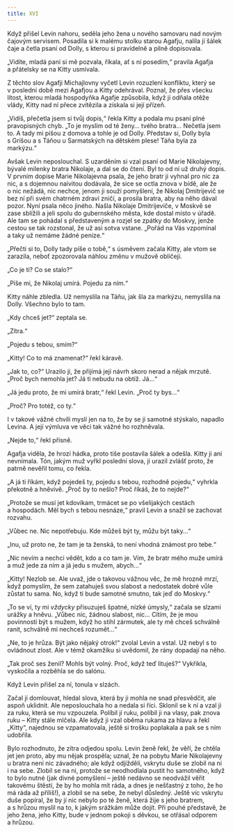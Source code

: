 ```yaml
---
title: XVI
---
```


Když přišel Levin nahoru, seděla jeho žena u nového samovaru nad novým čajovým servisem. Posadila si k malému stolku starou Agafju, nalila jí šálek čaje a četla psaní od Dolly, s kterou si pravidelně a pilně dopisovala.

„Vidíte, mladá paní si mě pozvala, říkala, ať s ní posedím,“ pravila Agafja a přátelsky se na Kitty usmívala.

Z těchto slov Agafji Michajlovny vyčetl Levin rozuzlení konfliktu, který se v poslední době mezi Agafjou a Kitty odehrával. Poznal, že přes všecku lítost, kterou mladá hospodyňka Agafje způsobila, když jí odňala otěže vlády, Kitty nad ní přece zvítězila a získala si její přízeň.

„Vidíš, přečetla jsem si tvůj dopis,“ řekla Kitty a podala mu psaní plné pravopisných chyb. „To je myslím od té ženy… tvého bratra… Nečetla jsem to. A tady mi píšou z domova a tohle je od Dolly. Představ si, Dolly byla s Gríšou a s Táňou u Sarmatských na dětském plese! Táňa byla za markýzu.“

Avšak Levin neposlouchal. S uzarděním si vzal psaní od Marie Nikolajevny, bývalé milenky bratra Nikolaje, a dal se do čtení. Byl to od ní už druhý dopis. V prvním dopise Marie Nikolajevna psala, že jeho bratr ji vyhnal pro nic za nic, a s dojemnou naivitou dodávala, že sice se octla znova v bídě, ale že o nic nežádá, nic nechce, jenom ji souží pomyšlení, že Nikolaj Dmitrijevič se bez ní při svém chatrném zdraví zničí, a prosila bratra, aby na něho dával pozor. Nyní psala něco jiného. Našla Nikolaje Dmitrijeviče, v Moskvě se zase sblížili a jeli spolu do gubernského města, kde dostal místo v úřadě. Ale tam se pohádal s představeným a rozjel se zpátky do Moskvy, jenže cestou se tak rozstonal, že už asi sotva vstane. „Pořád na Vás vzpomínal a taky už nemáme žádné peníze.“

„Přečti si to, Dolly tady píše o tobě,“ s úsměvem začala Kitty, ale vtom se zarazila, neboť zpozorovala náhlou změnu v mužově obličeji.

„Co je ti? Co se stalo?“

„Píše mi, že Nikolaj umírá. Pojedu za ním.“

Kitty náhle zbledla. Už nemyslila na Táňu, jak šla za markýzu, nemyslila na Dolly. Všechno bylo to tam.

„Kdy chceš jet?“ zeptala se.

„Zítra.“

„Pojedu s tebou, smím?“

„Kitty! Co to má znamenat?“ řekl káravě.

„Jak to, co?“ Urazilo ji, že přijímá její návrh skoro nerad a nějak mrzutě. „Proč bych nemohla jet? Já ti nebudu na obtíž. Já…“

„Já jedu proto, že mi umírá bratr,“ řekl Levin. „Proč ty bys…“

„Proč? Pro totéž, co ty.“

I v takové vážné chvíli myslí jen na to, že by se jí samotné stýskalo, napadlo Levina. A její výmluva ve věci tak vážné ho rozhněvala.

„Nejde to,“ řekl přísně.

Agafja viděla, že hrozí hádka, proto tiše postavila šálek a odešla. Kitty ji ani nevnímala. Tón, jakým muž vyřkl poslední slova, ji urazil zvlášť proto, že patrně nevěřil tomu, co řekla.

„A já ti říkám, když pojedeš ty, pojedu s tebou, rozhodně pojedu,“ vyhrkla překotně a hněvivě. „Proč by to nešlo? Proč říkáš, že to nejde?“

„Protože se musí jet kdovíkam, trmácet se po všelijakých cestách a hospodách. Měl bych s tebou nesnáze,“ pravil Levin a snažil se zachovat rozvahu.

„Vůbec ne. Nic nepotřebuju. Kde můžeš být ty, můžu být taky…“

„Inu, už proto ne, že tam je ta ženská, to není vhodná známost pro tebe.“

„Nic nevím a nechci vědět, kdo a co tam je. Vím, že bratr mého muže umírá a muž jede za ním a já jedu s mužem, abych…“

„Kitty! Nezlob se. Ale uvaž, jde o takovou vážnou věc, že mě hrozně mrzí, když pomyslím, že sem zatahuješ svou slabost a nedostatek dobré vůle zůstat tu sama. No, když ti bude samotné smutno, tak jeď do Moskvy.“

„To se ví, ty mi _vždycky_ přisuzuješ špatné, nízké úmysly,“ začala se slzami urážky a hněvu. „Vůbec nic, žádnou slabost, nic… Cítím, že je mou povinností být s mužem, když ho stihl zármutek, ale ty mě chceš schválně ranit, schválně mi nechceš rozumět…“

„Ne, to je hrůza. Být jako nějaký otrok!“ zvolal Levin a vstal. Už nebyl s to ovládnout zlost. Ale v témž okamžiku si uvědomil, že rány dopadají na něho.

„Tak proč ses ženil? Mohls být volný. Proč, když teď lituješ?“ Vykřikla, vyskočila a rozběhla se do salónu.

Když Levin přišel za ní, tonula v slzách.

Začal jí domlouvat, hledal slova, která by ji mohla ne snad přesvědčit, ale aspoň uklidnit. Ale neposlouchala ho a nedala si říci. Sklonil se k ní a vzal ji za ruku, která se mu vzpouzela. Políbil jí ruku, políbil ji na vlasy, pak znova ruku – Kitty stále mlčela. Ale když ji vzal oběma rukama za hlavu a řekl „Kitty“, najednou se vzpamatovala, ještě si trošku poplakala a pak se s ním udobřila.

Bylo rozhodnuto, že zítra odjedou spolu. Levin ženě řekl, že věří, že chtěla jet jen proto, aby mu nějak prospěla; uznal, že na pobytu Marie Nikolajevny u bratra není nic závadného; ale když odjížděli, vskrytu duše se zlobil na ni i na sebe. Zlobil se na ni, protože se neodhodlala pustit ho samotného, když to bylo nutné (jak divné pomyšlení – ještě nedávno se neodvážil věřit takovému štěstí, že by ho mohla mít ráda, a dnes je nešťastný z toho, že ho má ráda až příliš!), a zlobil se na sebe, že nebyl důsledný. Ještě víc vskrytu duše popíral, že by jí nic nebylo po té ženě, která žije s jeho bratrem, a s hrůzou myslil na to, k jakým srážkám může dojít. Při pouhé představě, že jeho žena, jeho Kitty, bude v jednom pokoji s děvkou, se otřásal odporem a hrůzou.
